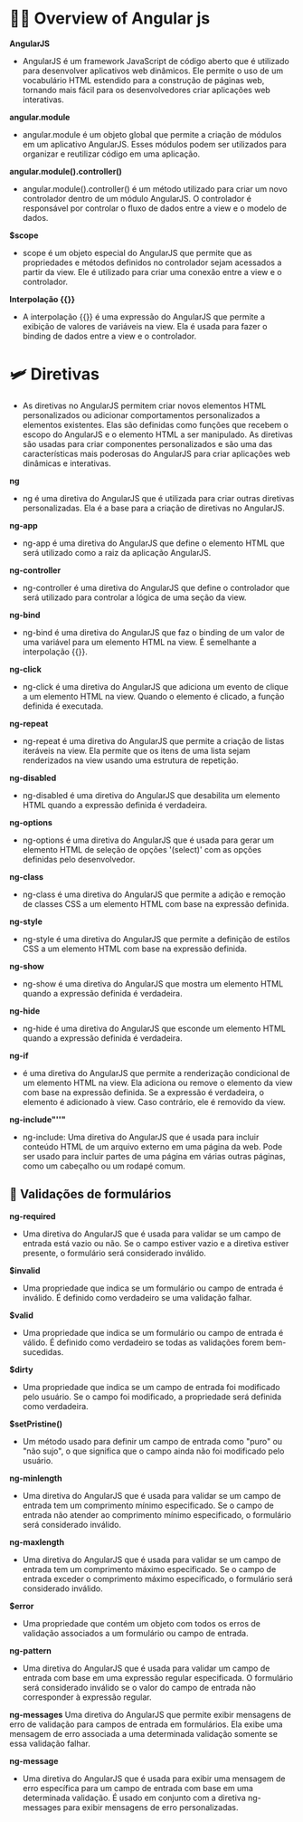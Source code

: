 # 🧑‍💻 Overview of Angular js

**AngularJS**
- AngularJS é um framework JavaScript de código aberto que é utilizado para desenvolver aplicativos web dinâmicos. Ele permite o uso de um vocabulário HTML estendido para a construção de páginas web, tornando mais fácil para os desenvolvedores criar aplicações web interativas.

**angular.module**
- angular.module é um objeto global que permite a criação de módulos em um aplicativo AngularJS. Esses módulos podem ser utilizados para organizar e reutilizar código em uma aplicação.

**angular.module().controller()**
- angular.module().controller() é um método utilizado para criar um novo controlador dentro de um módulo AngularJS. O controlador é responsável por controlar o fluxo de dados entre a view e o modelo de dados.

**$scope**  
- scope é um objeto especial do AngularJS que permite que as propriedades e métodos definidos no controlador sejam acessados a partir da view. Ele é utilizado para criar uma conexão entre a view e o controlador.

**Interpolação {{}}**
- A interpolação {{}} é uma expressão do AngularJS que permite a exibição de valores de variáveis na view. Ela é usada para fazer o binding de dados entre a view e o controlador.

# 🛩 Diretivas

- As diretivas no AngularJS permitem criar novos elementos HTML personalizados ou adicionar comportamentos personalizados a elementos existentes. Elas são definidas como funções que recebem o escopo do AngularJS e o elemento HTML a ser manipulado. As diretivas são usadas para criar componentes personalizados e são uma das características mais poderosas do AngularJS para criar aplicações web dinâmicas e interativas.

**ng**
- ng é uma diretiva do AngularJS que é utilizada para criar outras diretivas personalizadas. Ela é a base para a criação de diretivas no AngularJS.

**ng-app**
- ng-app é uma diretiva do AngularJS que define o elemento HTML que será utilizado como a raiz da aplicação AngularJS.

**ng-controller**
- ng-controller é uma diretiva do AngularJS que define o controlador que será utilizado para controlar a lógica de uma seção da view.

**ng-bind**
- ng-bind é uma diretiva do AngularJS que faz o binding de um valor de uma variável para um elemento HTML na view. É semelhante a interpolação {{}}.

**ng-click**
- ng-click é uma diretiva do AngularJS que adiciona um evento de clique a um elemento HTML na view. Quando o elemento é clicado, a função definida é executada.

**ng-repeat**
- ng-repeat é uma diretiva do AngularJS que permite a criação de listas iteráveis na view. Ela permite que os itens de uma lista sejam renderizados na view usando uma estrutura de repetição.

**ng-disabled**
- ng-disabled é uma diretiva do AngularJS que desabilita um elemento HTML quando a expressão definida é verdadeira.

**ng-options**
- ng-options é uma diretiva do AngularJS que é usada para gerar um elemento HTML de seleção de opções '(select)' com as opções definidas pelo desenvolvedor.

**ng-class**
- ng-class é uma diretiva do AngularJS que permite a adição e remoção de classes CSS a um elemento HTML com base na expressão definida.

**ng-style**
- ng-style é uma diretiva do AngularJS que permite a definição de estilos CSS a um elemento HTML com base na expressão definida.

**ng-show**
- ng-show é uma diretiva do AngularJS que mostra um elemento HTML quando a expressão definida é verdadeira.

**ng-hide**
- ng-hide é uma diretiva do AngularJS que esconde um elemento HTML quando a expressão definida é verdadeira.

**ng-if** 
- é uma diretiva do AngularJS que permite a renderização condicional de um elemento HTML na view. Ela adiciona ou remove o elemento da view com base na expressão definida. Se a expressão é verdadeira, o elemento é adicionado à view. Caso contrário, ele é removido da view.

**ng-include"''"**
- ng-include: Uma diretiva do AngularJS que é usada para incluir conteúdo HTML de um arquivo externo em uma página da web. Pode ser usado para incluir partes de uma página em várias outras páginas, como um cabeçalho ou um rodapé comum.

## 📝 Validações de formulários

**ng-required**
- Uma diretiva do AngularJS que é usada para validar se um campo de entrada está vazio ou não. Se o campo estiver vazio e a diretiva estiver presente, o formulário será considerado inválido.

**$invalid**
- Uma propriedade que indica se um formulário ou campo de entrada é inválido. É definido como verdadeiro se uma validação falhar.

**$valid**
- Uma propriedade que indica se um formulário ou campo de entrada é válido. É definido como verdadeiro se todas as validações forem bem-sucedidas.

**$dirty**
- Uma propriedade que indica se um campo de entrada foi modificado pelo usuário. Se o campo foi modificado, a propriedade será definida como verdadeira.

**$setPristine()**
- Um método usado para definir um campo de entrada como "puro" ou "não sujo", o que significa que o campo ainda não foi modificado pelo usuário.

**ng-minlength**
 - Uma diretiva do AngularJS que é usada para validar se um campo de entrada tem um comprimento mínimo especificado. Se o campo de entrada não atender ao comprimento mínimo especificado, o formulário será considerado inválido.

**ng-maxlength** 
- Uma diretiva do AngularJS que é usada para validar se um campo de entrada tem um comprimento máximo especificado. Se o campo de entrada exceder o comprimento máximo especificado, o formulário será considerado inválido.

**$error**
- Uma propriedade que contém um objeto com todos os erros de validação associados a um formulário ou campo de entrada.

**ng-pattern**
- Uma diretiva do AngularJS que é usada para validar um campo de entrada com base em uma expressão regular especificada. O formulário será considerado inválido se o valor do campo de entrada não corresponder à expressão regular.

**ng-messages**
Uma diretiva do AngularJS que permite exibir mensagens de erro de validação para campos de entrada em formulários. Ela exibe uma mensagem de erro associada a uma determinada validação somente se essa validação falhar.

**ng-message**
- Uma diretiva do AngularJS que é usada para exibir uma mensagem de erro específica para um campo de entrada com base em uma determinada validação. É usado em conjunto com a diretiva ng-messages para exibir mensagens de erro personalizadas.